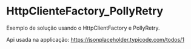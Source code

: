 # HttpClienteFactory_PollyRetry

Exemplo de solução usando o HttpClientFactory e PollyRetry.

Api usada na applicação:
https://jsonplaceholder.typicode.com/todos/1

